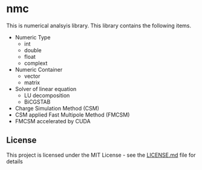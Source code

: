# nmc

This is numerical analsyis library.
This library contains the following items.
- Numeric Type
  - int
  - double
  - float
  - complext
- Numeric Container
  - vector
  - matrix
- Solver of linear equation
  - LU decomposition
  - BiCGSTAB
- Charge Simulation Method (CSM)
- CSM applied Fast Multipole Method (FMCSM)
- FMCSM accelerated by CUDA

## License

This project is licensed under the MIT License - see the [LICENSE.md](LICENSE.md) file for details
